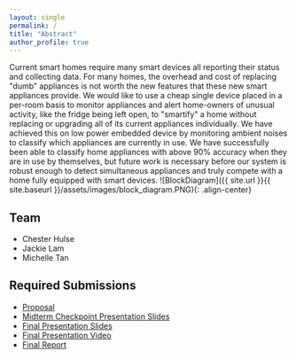 ```yaml
---
layout: single
permalink: /
title: "Abstract"
author_profile: true
---
```

Current smart homes require many smart devices all reporting their status and collecting data. For many homes, the overhead and cost of replacing "dumb" appliances is not worth the new features that these new smart appliances provide. We would like to use a cheap single device placed in a per-room basis to monitor appliances and alert home-owners of unusual activity, like the fridge being left open, to "smartify" a home without replacing or upgrading all of its current appliances individually. We have achieved this on low power embedded device by monitoring ambient noises to classify which appliances are currently in use. We have successfully been able to classify home appliances with above 90% accuracy when they are in use by themselves, but future work is necessary before our system is robust enough to detect simultaneous appliances and truly compete with a home fully equipped with smart devices.
![BlockDiagram]({{ site.url }}{{ site.baseurl }}/assets/images/block_diagram.PNG){: .align-center}

## Team

* Chester Hulse 
* Jackie Lam
* Michelle Tan

## Required Submissions

* [Proposal](proposal)
* [Midterm Checkpoint Presentation Slides](https://docs.google.com/presentation/d/1WMQRFGJFmpw50ZPZbjusH2GM8R6rk-9tbYXtHYJUVuY/edit?fbclid=IwAR0-wRqPKrUCW-oU570sjOltQfrx2DR16qoj0VHAnXvNBgE2ardoioHhAkQ#slide=id.g10284502989_0_1)
* [Final Presentation Slides](https://docs.google.com/presentation/d/1G3XcRs4GLAhDiSWbNMllzP9o7ppcplfp6AXgDp5aulo/edit#slide=id.g10284502989_0_1)
* [Final Presentation Video](http://)
* [Final Report](report)
